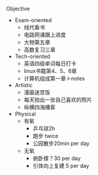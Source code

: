 Objective

- Exam-oriented
    - 线代看书
    - 电路网课跟上进度
    - 大物第五章
    - 高数复习三章
- Tech-oriented
    - 英语四级单词每日打卡
    - linux书籍第4、5、6章
    - 计算机组成第一章＋notes
- Artistic
    - 漫画迷宫饭
    - 每天拍出一张自己喜欢的照片
    - 纵横四海播客
- Physical
    - 有氧
        - 乒乓球2h
        - 跑步 twice
        - 公园散步20min per day
    - 无氧
        - 俯卧撑？30 per day
        - 引体向上复建 5 per day

